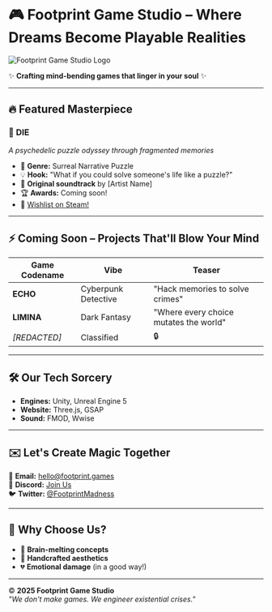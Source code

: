 # 🎮 Footprint Game Studio – Where Dreams Become Playable Realities  

![Footprint Game Studio Logo](https://footprint-gamestudio.github.io/static/icons/logo.png)  

✨ **Crafting mind-bending games that linger in your soul** ✨  

---  

## 🔥 Featured Masterpiece  

### 🎲 **DIE**  
*A psychedelic puzzle odyssey through fragmented memories*  
- 🧩 **Genre:** Surreal Narrative Puzzle  
- 💡 **Hook:** "What if you could solve someone's life like a puzzle?"  
- 🎵 **Original soundtrack** by [Artist Name]  
- 🏆 **Awards:** Coming soon!  
- 🚀 [Wishlist on Steam!](#)  

---  

## ⚡ Coming Soon – Projects That'll Blow Your Mind  

| Game Codename | Vibe | Teaser |  
|--------------|------|--------|  
| **ECHO** | Cyberpunk Detective | "Hack memories to solve crimes" |  
| **LIMINA** | Dark Fantasy | "Where every choice mutates the world" |  
| *[REDACTED]* | Classified | 🔒 |  

---  

## 🛠️ **Our Tech Sorcery**  
- **Engines:** Unity, Unreal Engine 5  
- **Website:** Three.js, GSAP  
- **Sound:** FMOD, Wwise  

---  

## ✉️ **Let's Create Magic Together**  
📮 **Email:** [hello@footprint.games](mailto:hello@footprint.games)  
💬 **Discord:** [Join Us](#)  
🐦 **Twitter:** [@FootprintMadness](#)  

---  

## 🌌 **Why Choose Us?**  
- 🧠 **Brain-melting concepts**  
- 🎨 **Handcrafted aesthetics**  
- 💔 **Emotional damage** (in a good way!)  

---  

©️ **2025 Footprint Game Studio**  
*"We don't make games. We engineer existential crises."*  
